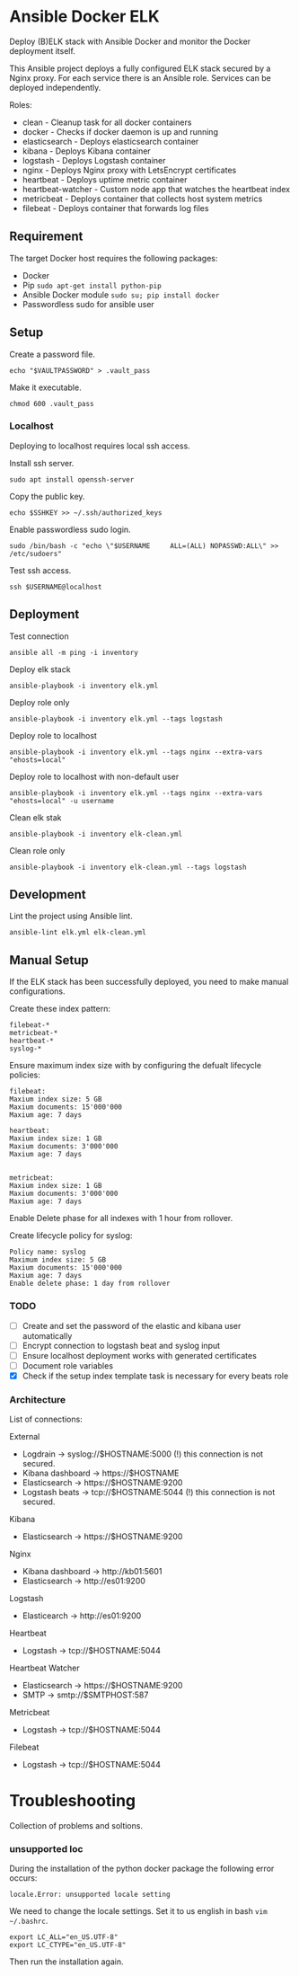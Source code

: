 
# Ansible Docker ELK

Deploy (B)ELK stack with Ansible Docker and monitor the Docker deployment itself.

This Ansible project deploys a fully configured ELK stack secured by a Nginx proxy. For each service there is an Ansible role. Services can be deployed independently.

Roles:

* clean - Cleanup task for all docker containers
* docker - Checks if docker daemon is up and running
* elasticsearch - Deploys elasticsearch container
* kibana - Deploys Kibana container
* logstash - Deploys Logstash container
* nginx - Deploys Nginx proxy with LetsEncrypt certificates
* heartbeat - Deploys uptime metric container
* heartbeat-watcher - Custom node app that watches the heartbeat index
* metricbeat - Deploys container that collects host system metrics
* filebeat - Deploys container that forwards log files

## Requirement

The target Docker host requires the following packages:

* Docker
* Pip `sudo apt-get install python-pip`
* Ansible Docker module `sudo su; pip install docker`
* Passwordless sudo for ansible user

## Setup

Create a password file.

`echo "$VAULTPASSWORD" > .vault_pass`

Make it executable.

`chmod 600 .vault_pass`

### Localhost

Deploying to localhost requires local ssh access.

Install ssh server.

`sudo apt install openssh-server`

Copy the public key.

`echo $SSHKEY >> ~/.ssh/authorized_keys`

Enable passwordless sudo login.

`sudo /bin/bash -c "echo \"$USERNAME     ALL=(ALL) NOPASSWD:ALL\" >> /etc/sudoers"`

Test ssh access.

`ssh $USERNAME@localhost`

## Deployment

Test connection

`ansible all -m ping -i inventory`

Deploy elk stack

`ansible-playbook -i inventory elk.yml`

Deploy role only

`ansible-playbook -i inventory elk.yml --tags logstash`

Deploy role to localhost

`ansible-playbook -i inventory elk.yml --tags nginx --extra-vars "ehosts=local"`

Deploy role to localhost with non-default user

`ansible-playbook -i inventory elk.yml --tags nginx --extra-vars "ehosts=local" -u username`

Clean elk stak

`ansible-playbook -i inventory elk-clean.yml`

Clean role only

`ansible-playbook -i inventory elk-clean.yml --tags logstash`

## Development

Lint the project using Ansible lint.

`ansible-lint elk.yml elk-clean.yml`

## Manual Setup

If the ELK stack has been successfully deployed, you need to make manual configurations.

Create these index pattern:

```
filebeat-*
metricbeat-*
heartbeat-*
syslog-*
```

Ensure maximum index size with by configuring the defualt lifecycle policies:

```
filebeat:
Maxium index size: 5 GB
Maxium documents: 15'000'000
Maxium age: 7 days

heartbeat:
Maxium index size: 1 GB
Maxium documents: 3'000'000
Maxium age: 7 days


metricbeat:
Maxium index size: 1 GB
Maxium documents: 3'000'000
Maxium age: 7 days
```

Enable Delete phase for all indexes with 1 hour from rollover.

Create lifecycle policy for syslog:

```
Policy name: syslog
Maximum index size: 5 GB
Maxium documents: 15'000'000
Maxium age: 7 days
Enable delete phase: 1 day from rollover
```

### TODO

- [ ] Create and set the password of the elastic and kibana user automatically
- [ ] Encrypt connection to logstash beat and syslog input
- [ ] Ensure localhost deployment works with generated certificates
- [ ] Document role variables
- [x] Check if the setup index template task is necessary for every beats role

### Architecture

List of connections:

External

* Logdrain → syslog://$HOSTNAME:5000 (!) this connection is not secured.
* Kibana dashboard → https://$HOSTNAME
* Elasticsearch → https://$HOSTNAME:9200
* Logstash beats → tcp://$HOSTNAME:5044 (!) this connection is not secured.

Kibana

* Elasticsearch → https://$HOSTNAME:9200

Nginx

* Kibana dashboard → http://kb01:5601
* Elasticsearch → http://es01:9200

Logstash

* Elasticearch → http://es01:9200

Heartbeat

* Logstash → tcp://$HOSTNAME:5044

Heartbeat Watcher

* Elasticsearch → https://$HOSTNAME:9200
* SMTP → smtp://$SMTPHOST:587

Metricbeat

* Logstash → tcp://$HOSTNAME:5044

Filebeat

* Logstash → tcp://$HOSTNAME:5044

# Troubleshooting

Collection of problems and soltions.

### unsupported loc

During the installation of the python docker package the following error occurs:

```
locale.Error: unsupported locale setting
```

We need to change the locale settings. Set it to us english in bash `vim ~/.bashrc`.

```
export LC_ALL="en_US.UTF-8"
export LC_CTYPE="en_US.UTF-8"
```

Then run the installation again.